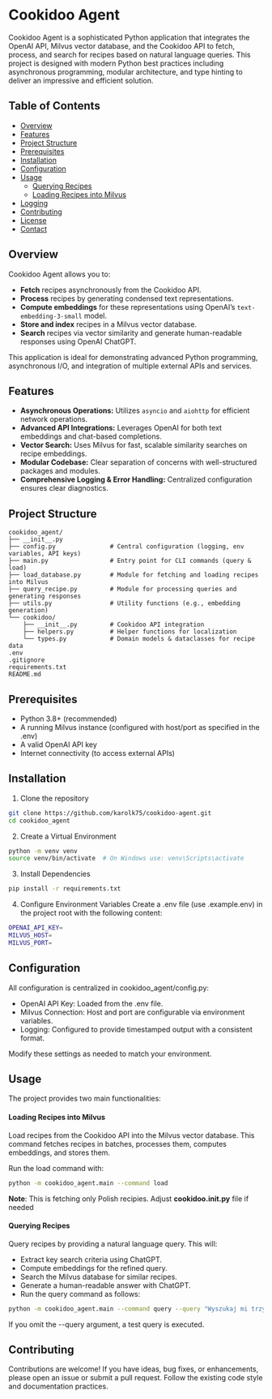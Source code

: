 # Cookidoo Agent

Cookidoo Agent is a sophisticated Python application that integrates the OpenAI API, Milvus vector database, and the Cookidoo API to fetch, process, and search for recipes based on natural language queries. This project is designed with modern Python best practices including asynchronous programming, modular architecture, and type hinting to deliver an impressive and efficient solution.

## Table of Contents

- [Overview](#overview)
- [Features](#features)
- [Project Structure](#project-structure)
- [Prerequisites](#prerequisites)
- [Installation](#installation)
- [Configuration](#configuration)
- [Usage](#usage)
  - [Querying Recipes](#querying-recipes)
  - [Loading Recipes into Milvus](#loading-recipes-into-milvus)
- [Logging](#logging)
- [Contributing](#contributing)
- [License](#license)
- [Contact](#contact)

## Overview

Cookidoo Agent allows you to:
- **Fetch** recipes asynchronously from the Cookidoo API.
- **Process** recipes by generating condensed text representations.
- **Compute embeddings** for these representations using OpenAI’s `text-embedding-3-small` model.
- **Store and index** recipes in a Milvus vector database.
- **Search** recipes via vector similarity and generate human-readable responses using OpenAI ChatGPT.

This application is ideal for demonstrating advanced Python programming, asynchronous I/O, and integration of multiple external APIs and services.

## Features

- **Asynchronous Operations:** Utilizes `asyncio` and `aiohttp` for efficient network operations.
- **Advanced API Integrations:** Leverages OpenAI for both text embeddings and chat-based completions.
- **Vector Search:** Uses Milvus for fast, scalable similarity searches on recipe embeddings.
- **Modular Codebase:** Clear separation of concerns with well-structured packages and modules.
- **Comprehensive Logging & Error Handling:** Centralized configuration ensures clear diagnostics.

## Project Structure

```plaintext
cookidoo_agent/
├── __init__.py
├── config.py               # Central configuration (logging, env variables, API keys)
├── main.py                 # Entry point for CLI commands (query & load)
├── load_database.py        # Module for fetching and loading recipes into Milvus
├── query_recipe.py         # Module for processing queries and generating responses
├── utils.py                # Utility functions (e.g., embedding generation)
└── cookidoo/
    ├── __init__.py         # Cookidoo API integration
    ├── helpers.py          # Helper functions for localization
    └── types.py            # Domain models & dataclasses for recipe data
.env
.gitignore
requirements.txt
README.md
```

## Prerequisites

- Python 3.8+ (recommended)
- A running Milvus instance (configured with host/port as specified in the .env)
- A valid OpenAI API key
- Internet connectivity (to access external APIs)

## Installation

1. Clone the repository
```bash
git clone https://github.com/karolk75/cookidoo-agent.git
cd cookidoo_agent
```

2. Create a Virtual Environment
```bash
python -m venv venv
source venv/bin/activate  # On Windows use: venv\Scripts\activate
```

3. Install Dependencies
```bash
pip install -r requirements.txt
```

4. Configure Environment Variables
Create a .env file (use .example.env) in the project root with the following content:
```bash
OPENAI_API_KEY=
MILVUS_HOST=
MILVUS_PORT=
```

## Configuration

All configuration is centralized in cookidoo_agent/config.py:

- OpenAI API Key: Loaded from the .env file.
- Milvus Connection: Host and port are configurable via environment variables.
- Logging: Configured to provide timestamped output with a consistent format.

Modify these settings as needed to match your environment.

## Usage

The project provides two main functionalities:

#### Loading Recipes into Milvus
Load recipes from the Cookidoo API into the Milvus vector database. This command fetches recipes in batches, processes them, computes embeddings, and stores them.

Run the load command with:

```bash
python -m cookidoo_agent.main --command load
```
**Note**: This is fetching only Polish recipies. Adjust **cookidoo.__init__.py** file if needed

#### Querying Recipes
Query recipes by providing a natural language query. This will:

- Extract key search criteria using ChatGPT.
- Compute embeddings for the refined query.
- Search the Milvus database for similar recipes.
- Generate a human-readable answer with ChatGPT.
- Run the query command as follows:

```bash
python -m cookidoo_agent.main --command query --query "Wyszukaj mi trzy przepisy na obiad, w których składniki są podobne (żeby kupić jak najmniej rzeczy)"
```
If you omit the --query argument, a test query is executed.

## Contributing
Contributions are welcome! If you have ideas, bug fixes, or enhancements, please open an issue or submit a pull request. Follow the existing code style and documentation practices.

